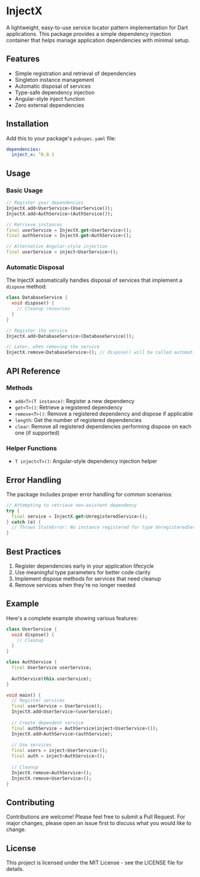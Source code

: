 # InjectX

A lightweight, easy-to-use service locator pattern implementation for Dart applications. This package provides a simple dependency injection container that helps manage application dependencies with minimal setup.

## Features

- Simple registration and retrieval of dependencies
- Singleton instance management
- Automatic disposal of services
- Type-safe dependency injection
- Angular-style inject function
- Zero external dependencies

## Installation

Add this to your package's `pubspec.yaml` file:

```yaml
dependencies:
  inject_x: ^0.0.1
```

## Usage

### Basic Usage

```dart
// Register your dependencies
InjectX.add<UserService>(UserService());
InjectX.add<AuthService>(AuthService());

// Retrieve instances
final userService = InjectX.get<UserService>();
final authService = InjectX.get<AuthService>();

// Alternative Angular-style injection
final userService = inject<UserService>();
```

### Automatic Disposal

The InjectX automatically handles disposal of services that implement a `dispose` method:

```dart
class DatabaseService {
  void dispose() {
    // Cleanup resources
  }
}

// Register the service
InjectX.add<DatabaseService>(DatabaseService());

// Later, when removing the service
InjectX.remove<DatabaseService>(); // dispose() will be called automatically
```

## API Reference

### Methods

- `add<T>(T instance)`: Register a new dependency
- `get<T>()`: Retrieve a registered dependency
- `remove<T>()`: Remove a registered dependency and dispose if applicable
- `length`: Get the number of registered dependencies
- `clear`: Remove all registered dependencies performing dispose on each one (if supported)

### Helper Functions

- `T inject<T>()`: Angular-style dependency injection helper

## Error Handling

The package includes proper error handling for common scenarios:

```dart
// Attempting to retrieve non-existent dependency
try {
  final service = InjectX.get<UnregisteredService>();
} catch (e) {
  // Throws StateError: No instance registered for type UnregisteredService
}
```

## Best Practices

1. Register dependencies early in your application lifecycle
2. Use meaningful type parameters for better code clarity
3. Implement dispose methods for services that need cleanup
4. Remove services when they're no longer needed

## Example

Here's a complete example showing various features:

```dart
class UserService {
  void dispose() {
    // Cleanup
  }
}

class AuthService {
  final UserService userService;
  
  AuthService(this.userService);
}

void main() {
  // Register services
  final userService = UserService();
  InjectX.add<UserService>(userService);
  
  // Create dependent service
  final authService = AuthService(inject<UserService>());
  InjectX.add<AuthService>(authService);
  
  // Use services
  final users = inject<UserService>();
  final auth = inject<AuthService>();
  
  // Cleanup
  InjectX.remove<AuthService>();
  InjectX.remove<UserService>();
}
```

## Contributing

Contributions are welcome! Please feel free to submit a Pull Request. For major changes, please open an issue first to discuss what you would like to change.

## License

This project is licensed under the MIT License - see the LICENSE file for details.